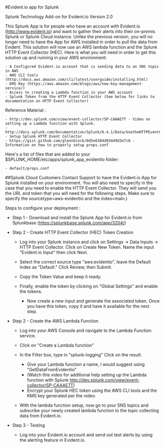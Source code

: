 #Evident.io app for Splunk

Splunk Technology Add-on for Evident.io Version 2.0

This Splunk App is for people who have an account with Evident.io (http://www.evident.io) and want to gather their alerts into their on-premis Splunk or Splunk Cloud instance. Unlike the previous version, you will no longer need to have the App for AWS installed in order to pull the data from Evident. This solution will now use an AWS lambda function and the Splunk HTTP Event Collector (HEC). Here is what you will need in order to get this solution up and running in your AWS environment:
	
	- A Configured Evident.io account that is sending data to an SNS topic in AWS
	- AWS CLI tools (http://docs.aws.amazon.com/cli/latest/userguide/installing.html) 
	- KMS Key (https://aws.amazon.com/blogs/aws/new-key-management-service/) 
	- Access to creating a Lambda function in your AWS account
	- Splunk Token from the HTTP Event Collector (See below for links to documentation on HTTP Event Collector)

Reference Material :

	- http://dev.splunk.com/view/event-collector/SP-CAAAE7T - Video on setting up a Lambda function with Splunk.
	- http://docs.splunk.com/Documentation/Splunk/6.4.1/Data/UsetheHTTPEventCollector - Setup Splunk HTTP Event Collector 
	- https://gist.github.com/glennblock/0d5e6384d93449d3e7c6 - Information on how to properly setup props.conf

Here's a list of files that are added to your $SPLUNK_HOME/etc/apps/splunk_app_evidentio folder:

	- default/props.conf

##Splunk Cloud Customers 
Contact Support to have the Evident.io App for Splunk installed on your environment.  You will also need to specify in the case that you need to enable the HTTP Event Collector.  They will send you the URL and token that you will need for the following steps. Make sure to specify the sourcetype=aws-evidentio and the index=main.)

Steps to configure your deployment :
- Step 1 - Download and install the Splunk App for Evident.io from Splunkbase (https://splunkbase.splunk.com/app/3204/)
- Step 2 - Create HTTP Event Collector (HEC) Token Creation

	- Log into your Splunk instance and click on Settings -> Data Inputs -> HTTP Event Collector.  Click on Create New Token. Name the input "Evident.io Input" then click Next. 
	
	- Select the correct source type "aws:evidentio", leave the Default Index as "Default." Click Review, then Submit. 
	- Copy the Token Value and keep it ready. 
	- Finally, enable the token by clicking on "Global Settings" and enable the tokens.

		- Now create a new input and generate the associated token.  Once you have this token, copy it and have it available for the next step. 

- Step 2 - Create the AWS Lambda Function
	- Log into your AWS Console and navigate to the Lambda Function service. 
	- Click on "Create a Lambda function"
	- In the Filter box, type in "splunk-logging" Click on the result.
		- Give your Lambda function a name, I would suggest using "GetDataFromEvidentio"
		-	(Watch this video for additional help setting up the Lambda function with Splunk http://dev.splunk.com/view/event-collector/SP-CAAAE7T) 
		- Encrypt your Splunk HEC token using the AWS CLI tools and the KMS key generated per the video. 
		
	- With the lambda function setup, now go to your SNS topics and subscribe your newly created lambda function to the topic collecting data from Evident.io.
	
- Step 3 - Testing 
	- Log into your Evident.io account and send out test alerts by using the alerting feature in Evident.io. 
